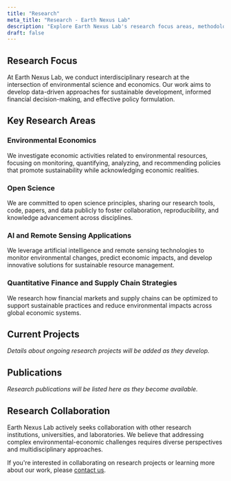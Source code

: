 ```yaml
---
title: "Research"
meta_title: "Research - Earth Nexus Lab"
description: "Explore Earth Nexus Lab's research focus areas, methodologies, and ongoing projects"
draft: false
---
```


## Research Focus

At Earth Nexus Lab, we conduct interdisciplinary research at the intersection of environmental science and economics. Our work aims to develop data-driven approaches for sustainable development, informed financial decision-making, and effective policy formulation.

## Key Research Areas

### Environmental Economics

We investigate economic activities related to environmental resources, focusing on monitoring, quantifying, analyzing, and recommending policies that promote sustainability while acknowledging economic realities.

### Open Science

We are committed to open science principles, sharing our research tools, code, papers, and data publicly to foster collaboration, reproducibility, and knowledge advancement across disciplines.

### AI and Remote Sensing Applications

We leverage artificial intelligence and remote sensing technologies to monitor environmental changes, predict economic impacts, and develop innovative solutions for sustainable resource management.

### Quantitative Finance and Supply Chain Strategies

We research how financial markets and supply chains can be optimized to support sustainable practices and reduce environmental impacts across global economic systems.

## Current Projects

*Details about ongoing research projects will be added as they develop.*

## Publications

*Research publications will be listed here as they become available.*

## Research Collaboration

Earth Nexus Lab actively seeks collaboration with other research institutions, universities, and laboratories. We believe that addressing complex environmental-economic challenges requires diverse perspectives and multidisciplinary approaches.

If you're interested in collaborating on research projects or learning more about our work, please [contact us](/contact). 